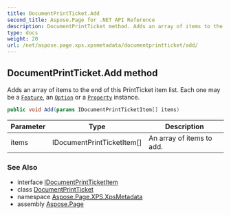 ```yaml
---
title: DocumentPrintTicket.Add
second_title: Aspose.Page for .NET API Reference
description: DocumentPrintTicket method. Adds an array of items to the end of this PrintTicket item list. Each one may be a Feature an Option or a Property instance
type: docs
weight: 20
url: /net/aspose.page.xps.xpsmetadata/documentprintticket/add/
---
```

## DocumentPrintTicket.Add method

Adds an array of items to the end of this PrintTicket item list. Each one may be a [`Feature`](../../feature/), an [`Option`](../../option/) or a [`Property`](../../property/) instance.

```csharp
public void Add(params IDocumentPrintTicketItem[] items)
```

| Parameter | Type | Description |
| --- | --- | --- |
| items | IDocumentPrintTicketItem[] | An array of items to add. |

### See Also

* interface [IDocumentPrintTicketItem](../../idocumentprintticketitem/)
* class [DocumentPrintTicket](../)
* namespace [Aspose.Page.XPS.XpsMetadata](../../documentprintticket/)
* assembly [Aspose.Page](../../../)



